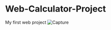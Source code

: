 # Web-Calculator-Project
My first web project
![Capture](https://github.com/user-attachments/assets/4454d697-ef09-494e-a466-04ae33a2764b)
